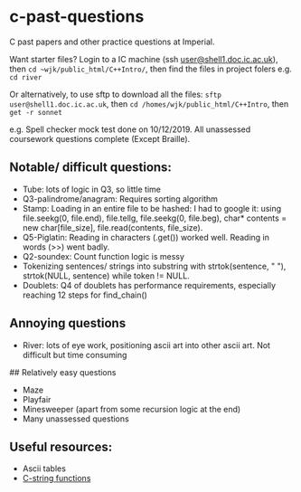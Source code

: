 # c-past-questions
C past papers and other practice questions at Imperial. 

Want starter files? Login to a IC machine (ssh user@shell1.doc.ic.ac.uk), then `cd ~wjk/public_html/C++Intro/`, then find the files in project folers e.g. `cd river`

Or alternatively, to use sftp to download all the files:
`sftp user@shell1.doc.ic.ac.uk`, then `cd /homes/wjk/public_html/C++Intro`, then `get -r sonnet`

e.g. Spell checker mock test done on 10/12/2019. All unassessed coursework questions complete (Except Braille).

## Notable/ difficult questions:
- Tube: lots of logic in Q3, so little time
- Q3-palindrome/anagram: Requires sorting algorithm
- Stamp: Loading in an entire file to be hashed: I had to google it: using file.seekg(0, file.end), file.tellg, file.seekg(0, file.beg), char* contents = new char[file_size], file.read(contents, file_size). 
- Q5-Piglatin: Reading in characters (.get()) worked well. Reading in words (>>) went badly.
- Q2-soundex: Count function logic is messy
- Tokenizing sentences/ strings into substring with strtok(sentence, " "), strtok(NULL, sentence) while token != NULL.
- Doublets: Q4 of doublets has performance requirements, especially reaching 12 steps for find_chain()

## Annoying questions
- River: lots of eye work, positioning ascii art into other ascii art. Not difficult but time consuming

## Relatively easy questions
- Maze
- Playfair
- Minesweeper (apart from some recursion logic at the end)
- Many unassessed questions

## Useful resources:
- Ascii tables
- [C-string functions](https://fresh2refresh.com/c-programming/c-strings/c-strrev-function/)
